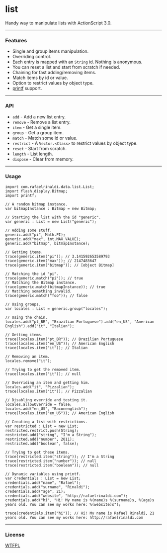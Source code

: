 [license]: http://github.com/rafaelrinaldi/list/blob/master/license.txt
[printf]: http://github.com/arthur-debert/printf-as3

# list
Handy way to manipulate lists with ActionScript 3.0.

---
### Features
- Single and group items manipulation.
- Overriding control.
- Each entry is mapped with an `String` id. Nothing is anonymous.
- You can reset a list and start from scratch if needed.
- Chaining for fast adding/removing items.
- Match items by id or value.
- Option to restrict values by object type.
- [printf][printf] support.

---
### API
- `add` - Add a new list entry.
- `remove` - Remove a list entry.
- `item` - Get a single item.
- `group` - Get a group item.
- `match` - Match some id or value.
- `restrict` - A `Vector.<Class>` to restrict values by object type.
- `reset` - Start from scratch.
- `length` - List length.
- `dispose` - Clear from memory.

---
### Usage
	import com.rafaelrinaldi.data.list.List;
	import flash.display.Bitmap;
	import printf;
	
	// A random bitmap instance.
	var bitmapInstance : Bitmap = new Bitmap;
	
	// Starting the list with the id "generic".
	var generic : List = new List("generic");
	 
	// Adding some stuff.
	generic.add("pi", Math.PI);
	generic.add("max", int.MAX_VALUE);
	generic.add("bitmap", bitmapInstance);
	 
	// Getting items.
	trace(generic.item("pi")); // 3.141592653589793
	trace(generic.item("max")); // 2147483647
	trace(generic.item("bitmap")); // [object Bitmap]
	 
	// Matching the id "pi".
	trace(generic.match("pi")); // true
	// Matching the Bitmap instance.
	trace(generic.match(bitmapInstance)); // true
	// Matching something invalid.
	trace(generic.match("foo")); // false
	 
	// Using groups.
	var locales : List = generic.group("locales");
	 
	// Using the chain.
	locales.add("pt_BR", "Brazilian Portuguese").add("en_US", "American English").add("it", "Italian");
	
	// Getting items.
	trace(locales.item("pt_BR")); // Brazilian Portuguese
	trace(locales.item("en_US")); // American English
	trace(locales.item("it")); // Italian
	
	// Removing an item.
	locales.remove("it");
	
	// Trying to get the removed item.
	trace(locales.item("it")); // null
	
	// Overriding an item and getting him.
	locales.add("it", "Pizzalian");
	trace(locales.item("it")); // Pizzalian
	 		
	// Disabling override and testing it.
	locales.allowOverride = false;
	locales.add("en_US", "Baconenglish");
	trace(locales.item("en_US")); // American English
	
	// Creating a list with restrictions.
	var restricted : List = new List;
	restricted.restrict.push(String);
	restricted.add("string", "I'm a String");
	restricted.add("number", 2011);
	restricted.add("boolean", false);
	
	// Trying to get these items.
	trace(restricted.item("string")); // I'm a String
	trace(restricted.item("number")); // null
	trace(restricted.item("boolean")); // null
	
	// Dynamic variables using printf.
	var credentials : List = new List;
	credentials.add("name", "Rafael");
	credentials.add("surname", "Rinaldi");
	credentials.add("age", 21);
	credentials.add("website", "http://rafaelrinaldi.com");
	credentials.add("hi", "Hi! My name is %(name)s %(surname)s, %(age)s years old. You can see my works here: %(website)s");
	 	
	trace(credentials.item("hi")); // Hi! My name is Rafael Rinaldi, 21 years old. You can see my works here: http://rafaelrinaldi.com

---
### License
[WTFPL][license]